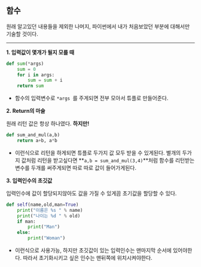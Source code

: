 ## 함수
원래 알고있던 내용들을 제외한 나머지, 파이썬에서 내가 처음보았던 부분에 대해서만 기술할 것이다.

---

**1. 입력값이 몇개가 될지 모를 때**

```python
def sum(*args)
	sum = 0
	for i in args:
		sum = sum + i
	return sum

```
- 함수의 입력변수로 `*args `를 주게되면 전부 모아서 튜플로 만들어준다.

**2. Return의 마술**

원래 리턴 값은 항상 하나였다. **하지만!**

```python
def sum_and_mul(a,b)
	return a+b, a*b

```
- 이런식으로 리턴을 하게되면 튜플로 두가지 값 모두 받을 수 있게된다. 별개의 두가지 값처럼 리턴을 받고싶다면 
**`a,b = sum_and_mul(3,4)`**처럼 함수를 리턴받는 변수를 두개를 써주게되면 따로 따로 값이 들어가게된다.

**3. 입력인수의 초깃값**

입력인수에 값이 할당되지않아도 값을 가질 수 있게끔 초기값을 할당할 수 있다.
```python
def self(name,old,man=True)
	print("이름은 %s " % name)
	print("나이는 %d " % old)
	if man:
		print("Man")
	else:
		print("Woman")

```
- 이런식으로 사용가능, 하지만 초깃값이 있는 입력인수는 맨마지막 순서에 있어야한다. 따라서 초기화시키고 싶은 인수는 맨뒤쪽에 위치시켜야한다. 